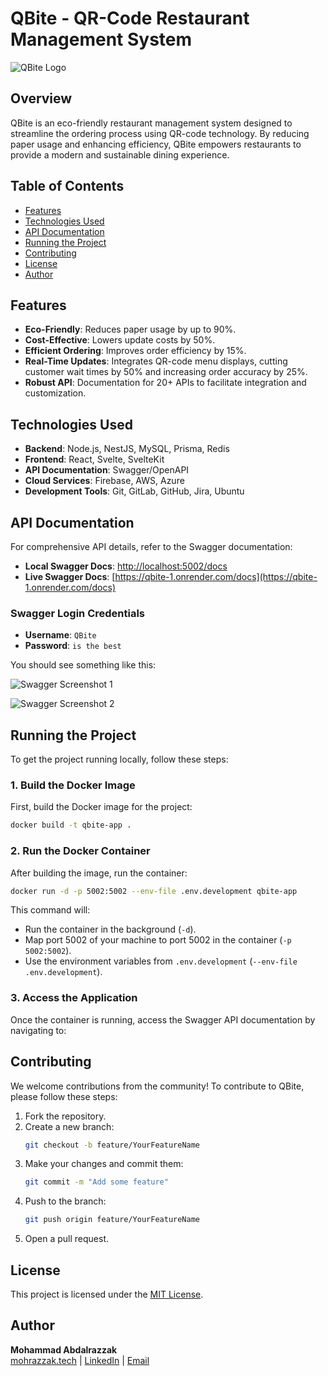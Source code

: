 

# QBite - QR-Code Restaurant Management System

![QBite Logo](https://qbite-client-husseinhajghazals-projects.vercel.app/_next/image?url=%2Flogo%2F5.png&w=256&q=75)

## Overview

QBite is an eco-friendly restaurant management system designed to streamline the ordering process using QR-code technology. By reducing paper usage and enhancing efficiency, QBite empowers restaurants to provide a modern and sustainable dining experience.

## Table of Contents
- [Features](#features)
- [Technologies Used](#technologies-used)
- [API Documentation](#api-documentation)
- [Running the Project](#running-the-project)
- [Contributing](#contributing)
- [License](#license)
- [Author](#author)

## Features
- **Eco-Friendly**: Reduces paper usage by up to 90%.
- **Cost-Effective**: Lowers update costs by 50%.
- **Efficient Ordering**: Improves order efficiency by 15%.
- **Real-Time Updates**: Integrates QR-code menu displays, cutting customer wait times by 50% and increasing order accuracy by 25%.
- **Robust API**: Documentation for 20+ APIs to facilitate integration and customization.

## Technologies Used
- **Backend**: Node.js, NestJS, MySQL, Prisma, Redis
- **Frontend**: React, Svelte, SvelteKit
- **API Documentation**: Swagger/OpenAPI
- **Cloud Services**: Firebase, AWS, Azure
- **Development Tools**: Git, GitLab, GitHub, Jira, Ubuntu

## API Documentation

For comprehensive API details, refer to the Swagger documentation:


>
>
- **Local Swagger Docs**: [http://localhost:5002/docs](http://localhost:5002/docs)
- **Live Swagger Docs**: [https://qbite-1.onrender.com/docs](https://qbite-1.onrender.com/docs)

###  Swagger Login Credentials

- **Username**: `QBite`
- **Password**: `is the best`

You should see something like this:

![Swagger Screenshot 1](https://i.ibb.co/2NjBsKz/image.png)

![Swagger Screenshot 2](https://i.ibb.co/47QcMjj/image.png)



## Running the Project

To get the project running locally, follow these steps:

### 1. Build the Docker Image

First, build the Docker image for the project:

```bash
docker build -t qbite-app .
```

### 2. Run the Docker Container

After building the image, run the container:

```bash
docker run -d -p 5002:5002 --env-file .env.development qbite-app
```

This command will:
- Run the container in the background (`-d`).
- Map port 5002 of your machine to port 5002 in the container (`-p 5002:5002`).
- Use the environment variables from `.env.development` (`--env-file .env.development`).

### 3. Access the Application

Once the container is running, access the Swagger API documentation by navigating to:


## Contributing

We welcome contributions from the community! To contribute to QBite, please follow these steps:

1. Fork the repository.
2. Create a new branch:
   ```bash
   git checkout -b feature/YourFeatureName
   ```
3. Make your changes and commit them:
   ```bash
   git commit -m "Add some feature"
   ```
4. Push to the branch:
   ```bash
   git push origin feature/YourFeatureName
   ```
5. Open a pull request.

## License

This project is licensed under the [MIT License](LICENSE).

## Author

**Mohammad Abdalrazzak**  
[mohrazzak.tech](https://mohrazzak.tech) | [LinkedIn](https://linkedin.com/in/mohrazzak7) | [Email](mailto:mohrazzak7@gmail.com)

